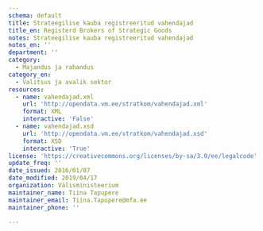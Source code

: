 ```yaml
---
schema: default
title: Strateegilise kauba registreeritud vahendajad
title_en: Registerd Brokers of Strategic Goods
notes: Strateegilise kauba registreeritud vahendajad
notes_en: ''
department: ''
category:
  - Majandus ja rahandus
category_en:
  - Valitsus ja avalik sektor
resources:
  - name: vahendajad.xml
    url: 'http://opendata.vm.ee/stratkom/vahendajad.xml'
    format: XML
    interactive: 'False'
  - name: vahendajad.xsd
    url: 'http://opendata.vm.ee/stratkom/vahendajad.xsd'
    format: XSD
    interactive: 'True'
license: 'https://creativecommons.org/licenses/by-sa/3.0/ee/legalcode'
update_freq: ''
date_issued: 2016/01/07
date_modified: 2019/04/17
organization: Välisministeerium
maintainer_name: Tiina Tapupere
maintainer_email: Tiina.Tapupere@mfa.ee
maintainer_phone: ''

---
```

